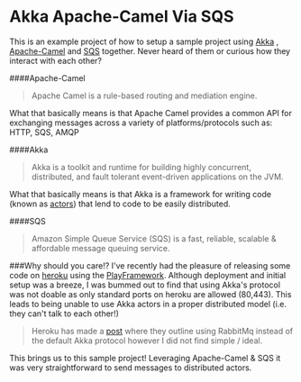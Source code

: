 Akka Apache-Camel Via SQS
=========
This is an example project of how to setup a sample project using [Akka](http://doc.akka.io/) , [Apache-Camel](http://camel.apache.org/) and [SQS](http://aws.amazon.com/sqs/) together. Never heard of them or curious how they interact with each other?

####Apache-Camel
>Apache Camel is a rule-based routing and mediation engine.

What that basically means is that Apache Camel provides a common API for exchanging messages across a variety of platforms/protocols such as: HTTP, SQS, AMQP

####Akka
>Akka is a toolkit and runtime for building highly concurrent, distributed, and fault tolerant event-driven applications on the JVM.

What that basically means is that Akka is a framework for writing code (known as [actors](http://en.wikipedia.org/wiki/Actor_model)) that lend to code to be easily distributed.

####SQS
>Amazon Simple Queue Service (SQS) is a fast, reliable, scalable & affordable message queuing service.

###Why should you care!?
I've recently had the pleasure of releasing some code on [heroku](https://heroku.com) using the [PlayFramework](https://www.playframework.com/). Although deployment and initial setup was a breeze, I was bummed out to find that using Akka's protocol was not doable as only standard ports on heroku are allowed (80,443). This leads to being unable to use Akka actors in a proper distributed model (i.e. they can't talk to each other!)
>Heroku has made a [post](https://devcenter.heroku.com/articles/scaling-out-with-scala-and-akka) where they outline using RabbitMq instead of the default Akka protocol however I did not find simple / ideal.

This brings us to this sample project! Leveraging Apache-Camel & SQS it was very straightforward to send messages to distributed actors.
